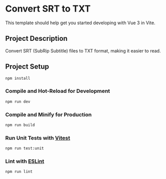 # Convert SRT to TXT

This template should help get you started developing with Vue 3 in Vite.

## Project Description

Convert SRT (SubRip Subtitle) files to TXT format, making it easier to read.

## Project Setup

```sh
npm install
```

### Compile and Hot-Reload for Development

```sh
npm run dev
```

### Compile and Minify for Production

```sh
npm run build
```

### Run Unit Tests with [Vitest](https://vitest.dev/)

```sh
npm run test:unit
```

### Lint with [ESLint](https://eslint.org/)

```sh
npm run lint
```

